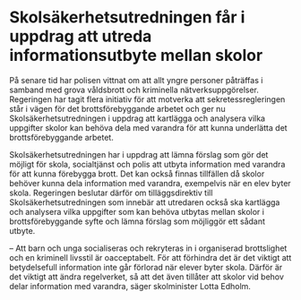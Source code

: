# Skolsäkerhetsutredningen får i uppdrag att utreda informationsutbyte mellan skolor

På senare tid har polisen vittnat om att allt yngre personer påträffas i samband med grova våldsbrott och kriminella nätverksuppgörelser. Regeringen har tagit flera initiativ för att motverka att sekretessregleringen står i vägen för det brottsförebyggande arbetet och ger nu Skolsäkerhetsutredningen i uppdrag att kartlägga och analysera vilka uppgifter skolor kan behöva dela med varandra för att kunna underlätta det brottsförebyggande arbetet.

Skolsäkerhetsutredningen har i uppdrag att lämna förslag som gör det möjligt för skola, socialtjänst och polis att utbyta information med varandra för att kunna förebygga brott. Det kan också finnas tillfällen då skolor behöver kunna dela information med varandra, exempelvis när en elev byter skola. Regeringen beslutar därför om tilläggsdirektiv till Skolsäkerhetsutredningen som innebär att utredaren också ska kartlägga och analysera vilka uppgifter som kan behöva utbytas mellan skolor i brottsförebyggande syfte och lämna förslag som möjliggör ett sådant utbyte.

– Att barn och unga socialiseras och rekryteras in i organiserad brottslighet och en kriminell livsstil är oacceptabelt. För att förhindra det är det viktigt att betydelsefull information inte går förlorad när elever byter skola. Därför är det viktigt att ändra regelverket, så att det även tillåter att skolor vid behov delar information med varandra, säger skolminister Lotta Edholm.

